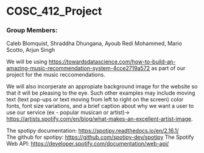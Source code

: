 # COSC_412_Project

### Group Members:
Caleb Blomquist, Shraddha Dhungana, Ayoub Redi Mohammed, Mario Scotto, Arjun Singh   

We will be using https://towardsdatascience.com/how-to-build-an-amazing-music-recommendation-system-4cce2719a572 as part of our project for the music reccomendations. 

We will also incorperate an appropiate background image for the website so that it will be pleasing to the eye. Such other examples may include moving text (text pop-ups or text moving from left to right on the screen) color fonts, font size variations, and a brief caption about why we want a user to use our service (ex - popular musican or artist)-> https://artists.spotify.com/en/blog/what-makes-an-excellent-artist-image.


The spotipy documentation: https://spotipy.readthedocs.io/en/2.16.1/  
The github for spotipy: https://github.com/spotipy-dev/spotipy
The Spotify Web API: https://developer.spotify.com/documentation/web-api/

